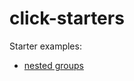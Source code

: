# click-starters

Starter examples:

-   [nested groups](https://github.com/sumanthratna/click-starters/tree/nested-groups)
